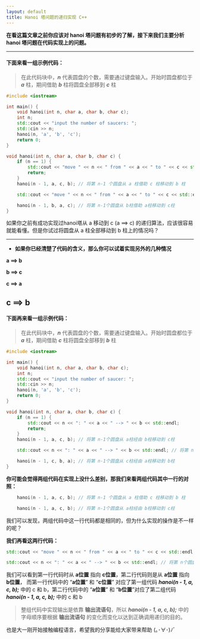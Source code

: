 ```yaml
---
layout: default
title: Hanoi 塔问题的递归实现 C++
---
```


**在看这篇文章之前你应该对 hanoi 塔问题有初步的了解，接下来我们主要分析 hanoi 塔问题在代码实现上的问题。**
***

#### 下面来看一组示例代码：
>在此代码块中，***n*** 代表圆盘的个数，需要通过键盘输入。开始时圆盘都位于 ***a*** 柱，期间借助 ***b*** 柱将圆盘全部移到 ***c*** 柱

```cpp
#include <iostream>

int main() {
    void hanoi(int n, char a, char b, char c);
    int n;
    std::cout << "input the number of saucers: ";
    std::cin >> n;
    hanoi(n, 'a', 'b', 'c');
    return 0;
}

void hanoi(int n, char a, char b, char c) {
    if (n == 1) {
        std::cout << "move " << n << " from " << a << " to " << c << std::endl;
        return;
    }
    hanoi(n - 1, a, c, b); // 将第 n-1 个圆盘从 a 柱借助 c 柱移动到 b 柱

    std::cout << "move " << n << " from " << a << " to " << c << std::endl; // 将第 n个圆盘从 a柱直接移动到 c柱

    hanoi(n - 1, b, a, c); // 将第 n-1个圆盘从 b柱借助 a柱移动到 c柱
}
```

如果你之前有成功实现过hanoi塔从 a 移动到 c (a ⟹ c) 的递归算法，应该很容易就能看懂。但是你试过将圆盘从 a 柱全部移动到 b 柱上的情况吗？
___
* **如果你已经清楚了代码的含义，那么你可以试着实现另外的几种情况**

**a ⟹ b**

**b ⟹ c**

**c ⟹ a**

**c ⟹ b**
---

#### 下面再来看一组示例代码：
>在此代码块中，***n*** 代表圆盘的个数，需要通过键盘输入。开始时圆盘都位于 ***a*** 柱，期间借助 ***c*** 柱将圆盘全部移到 ***b*** 柱

```cpp
#include <iostream>

int main() {
    void hanoi(int n, char a, char b, char c);
    int n;
    std::cout << "input the number of saucer: ";
    std::cin >> n;
    hanoi(n, 'a', 'b', 'c');
    return 0;
}

void hanoi(int n, char a, char b, char c) {
    if (n == 1) {
        std::cout << n << ": " << a << " --> " << b << std::endl;
        return;
    }
    hanoi(n - 1, a, c, b); // 将第 n-1个圆盘从 a柱经由 b柱移动到 c柱

    std::cout << n << ": " << a << " --> " << b << std::endl; // 将第 n个圆盘直接移动到 b柱

    hanoi(n - 1, c, b, a); // 将第 n-1个圆盘从 c柱经由 a柱移动到 b柱
}
```
**你可能会觉得两组代码在实现上没什么差别，那我们来看两组代码其中一行的对照：**

```cpp
    hanoi(n - 1, a, c, b); // 将第 n-1 个圆盘从 a 柱借助 c 柱移动到 b 柱
```

```cpp
    hanoi(n - 1, a, c, b); // 将第 n-1个圆盘从 a柱经由 b柱移动到 c柱
```
我们可以发现，两组代码中这一行代码都是相同的，但为什么实现的操作是不一样的呢？

**我们再看这两行代码：**
```cpp
std::cout << "move " << n << " from " << a << " to " << c << std::endl; // 将第 n个圆盘从 a柱直接移动到 c柱
```
```cpp
std::cout << n << ": " << a << " --> " << b << std::endl; // 将第 n个圆盘直接移动到 b柱
```

我们可以看到第一行代码时从 **a位置** 指向 **c位置**，第二行代码则是从 **a位置** 指向 **b位置**， 而第一行代码中的 “**a位置**” 和 “**c位置**” 对应了第一组代码 ***hanoi(n - 1, a, c, b);*** 中的 c 和 b，第二行代码中的 “**a位置**” 和 “**b位置**”对应了第二组代码 ***hanoi(n - 1, a, c, b);*** 中的 c 和 b
>整组代码中实现输出是依靠 **输出流语句**，所以 ***hanoi(n - 1, a, c, b);*** 中的字母顺序要根据 **输出流语句** 的变化而变化以达到正确调用递归的目的。

也是大一刚开始接触编程语言，希望我的分享能给大家带来帮助 (｡･∀･)ﾉﾞ
